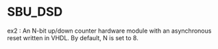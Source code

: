# SBU_DSD

ex2 :
An N-bit up/down counter hardware module with an asynchronous reset written in VHDL. By default, N is set to 8.

